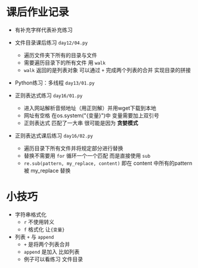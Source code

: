 # 课后作业记录
- 有补充字样代表补充练习

- 文件目录课后练习 `day12/04.py`
  - 遍历文件夹下所有的目录与文件
  - 需要遍历目录下的所有文件 用 `walk`
  - `walk` 返回的是列表对象 可以通过 `+` 完成两个列表的合并  实现目录的拼接
- Python练习：多线程 `day13/01.py`
- 正则表达式练习 `day16/01.py`
  - 进入网站解析音频地址（用正则解）并用wget下载到本地
  - 网址有空格 在os.system("{变量}")中 变量需要加上双引号
  - 正则表达式 匹配了一大串 很可能是因为 **贪婪模式** 
- 正则表达式课后练习 `day16/02.py`
  - 遍历目录下所有文件并将规定部分进行替换
  - 替换不需要用 `for` 循环一个一个匹配 而是直接使用 `sub`
  - `re.sub(pattern, my_replace, content)` 即在 content 中所有的pattern 被 my_replace 替换

# 小技巧
- 字符串格式化
  - `r` 不使用转义
  - `f` 格式化 让`{变量}`
- 列表 `+` 与 `append`
  - `+` 是将两个列表合并
  - `append` 是加入 比如列表
  - 例子可以看练习 文件目录